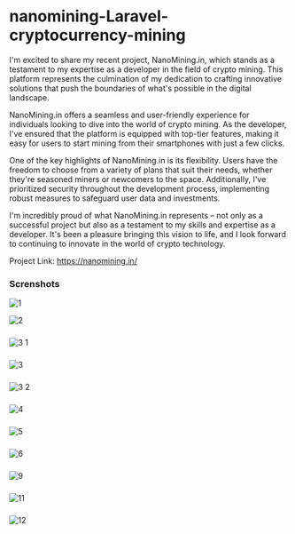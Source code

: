# nanomining-Laravel-cryptocurrency-mining


I'm excited to share my recent project, NanoMining.in, which stands as a testament to my expertise as a developer in the field of crypto mining. This platform represents the culmination of my dedication to crafting innovative solutions that push the boundaries of what's possible in the digital landscape.

NanoMining.in offers a seamless and user-friendly experience for individuals looking to dive into the world of crypto mining. As the developer, I've ensured that the platform is equipped with top-tier features, making it easy for users to start mining from their smartphones with just a few clicks.

One of the key highlights of NanoMining.in is its flexibility. Users have the freedom to choose from a variety of plans that suit their needs, whether they're seasoned miners or newcomers to the space. Additionally, I've prioritized security throughout the development process, implementing robust measures to safeguard user data and investments.

I'm incredibly proud of what NanoMining.in represents – not only as a successful project but also as a testament to my skills and expertise as a developer. It's been a pleasure bringing this vision to life, and I look forward to continuing to innovate in the world of crypto technology.

Project Link: https://nanomining.in/


### Screnshots
![1](https://github.com/Muhammad-ijazCRT/nanomining-Laravel-cryptocurrency-mining/assets/75518471/d8285fbf-8738-43d6-921f-9e54956cf995)

![2](https://github.com/Muhammad-ijazCRT/nanomining-Laravel-cryptocurrency-mining/assets/75518471/ed6f644c-cac1-4b48-b70b-967325d6672a)
###

![3 1](https://github.com/Muhammad-ijazCRT/nanomining-Laravel-cryptocurrency-mining/assets/75518471/e167edbd-116b-4ad9-9f0f-5a2df6e21a32)
###

###
![3](https://github.com/Muhammad-ijazCRT/nanomining-Laravel-cryptocurrency-mining/assets/75518471/cb368709-cd6f-4141-9c53-30e569b4ee01)
###

![3 2](https://github.com/Muhammad-ijazCRT/nanomining-Laravel-cryptocurrency-mining/assets/75518471/00c32bd0-9991-4d90-a98c-20ef75abecd4)

###
![4](https://github.com/Muhammad-ijazCRT/nanomining-Laravel-cryptocurrency-mining/assets/75518471/423db9c8-6031-4995-8cf5-d7204c434779)

###
![5](https://github.com/Muhammad-ijazCRT/nanomining-Laravel-cryptocurrency-mining/assets/75518471/35fdc55e-82e9-41a1-abba-e4523193adc1)

###
![6](https://github.com/Muhammad-ijazCRT/nanomining-Laravel-cryptocurrency-mining/assets/75518471/5c5a4dee-f2cf-4e81-906b-22eb2390c36e)

###
![9](https://github.com/Muhammad-ijazCRT/nanomining-Laravel-cryptocurrency-mining/assets/75518471/7856c79b-3820-466b-a19c-11f07166e3ca)

###

![11](https://github.com/Muhammad-ijazCRT/nanomining-Laravel-cryptocurrency-mining/assets/75518471/65f9da04-4b69-41f2-b341-8dbc8df465b3)

###

![12](https://github.com/Muhammad-ijazCRT/nanomining-Laravel-cryptocurrency-mining/assets/75518471/91858fda-4c0c-44ec-ae04-9d9e5521d25a)

















